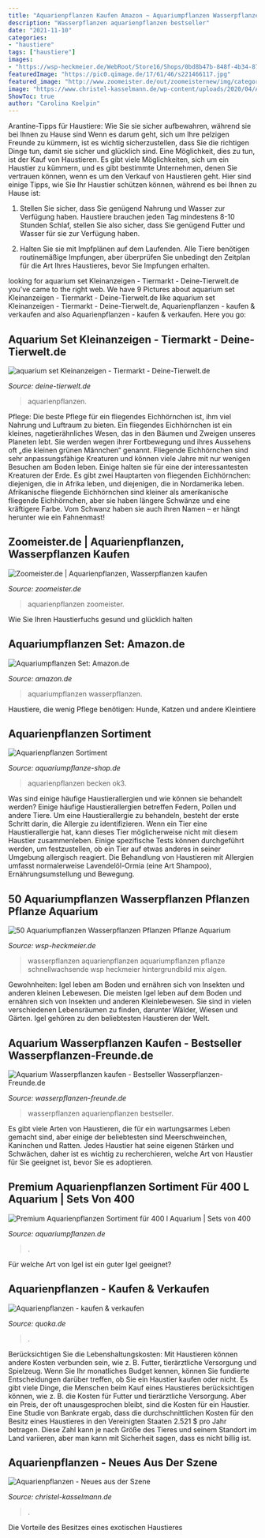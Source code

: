 ```yaml
---
title: "Aquarienpflanzen Kaufen Amazon ~ Aquariumpflanzen Wasserpflanzen"
description: "Wasserpflanzen aquarienpflanzen bestseller"
date: "2021-11-10"
categories:
- "haustiere"
tags: ["haustiere"]
images:
- "https://wsp-heckmeier.de/WebRoot/Store16/Shops/0bd8b47b-848f-4b34-87eb-b3296485557f/5472/1890/3003/1432/B9A3/0A48/3547/D9DB/1_Pflanzensortiment_2.JPG"
featuredImage: "https://pic0.qimage.de/17/61/46/s221466117.jpg"
featured_image: "http://www.zoomeister.de/out/zoomeisternew/img/categories/1.jpg"
image: "https://www.christel-kasselmann.de/wp-content/uploads/2020/04/Aquarienpflanzen-Cover-3D.jpg"
ShowToc: true
author: "Carolina Koelpin"
---
```



Arantine-Tipps für Haustiere: Wie Sie sie sicher aufbewahren, während sie bei Ihnen zu Hause sind
Wenn es darum geht, sich um Ihre pelzigen Freunde zu kümmern, ist es wichtig sicherzustellen, dass Sie die richtigen Dinge tun, damit sie sicher und glücklich sind. Eine Möglichkeit, dies zu tun, ist der Kauf von Haustieren. Es gibt viele Möglichkeiten, sich um ein Haustier zu kümmern, und es gibt bestimmte Unternehmen, denen Sie vertrauen können, wenn es um den Verkauf von Haustieren geht. Hier sind einige Tipps, wie Sie Ihr Haustier schützen können, während es bei Ihnen zu Hause ist:
1) Stellen Sie sicher, dass Sie genügend Nahrung und Wasser zur Verfügung haben. Haustiere brauchen jeden Tag mindestens 8-10 Stunden Schlaf, stellen Sie also sicher, dass Sie genügend Futter und Wasser für sie zur Verfügung haben.

2) Halten Sie sie mit Impfplänen auf dem Laufenden. Alle Tiere benötigen routinemäßige Impfungen, aber überprüfen Sie unbedingt den Zeitplan für die Art Ihres Haustieres, bevor Sie Impfungen erhalten.

	

		
looking for aquarium set Kleinanzeigen - Tiermarkt - Deine-Tierwelt.de you've came to the right web. We have 9 Pictures about aquarium set Kleinanzeigen - Tiermarkt - Deine-Tierwelt.de like aquarium set Kleinanzeigen - Tiermarkt - Deine-Tierwelt.de, Aquarienpflanzen - kaufen &amp; verkaufen and also Aquarienpflanzen - kaufen &amp; verkaufen. Here you go:
		
    
## Aquarium Set Kleinanzeigen - Tiermarkt - Deine-Tierwelt.de

<img loading=lazy src="http://bild6.qimage.de/aquarienpflanzen-komplett-set-foto-bild-96738896.jpg" onerror="this.onerror=null;this.src='https://tse2.mm.bing.net/th?id=OIP.K-5po89MJDaGPGJWaGSOzgHaE7&amp;pid=15.1';" alt="aquarium set Kleinanzeigen - Tiermarkt - Deine-Tierwelt.de">

_Source: deine-tierwelt.de_

>aquarienpflanzen. 

	

Pflege: Die beste Pflege für ein fliegendes Eichhörnchen ist, ihm viel Nahrung und Luftraum zu bieten.
Ein fliegendes Eichhörnchen ist ein kleines, nagetierähnliches Wesen, das in den Bäumen und Zweigen unseres Planeten lebt. Sie werden wegen ihrer Fortbewegung und ihres Aussehens oft „die kleinen grünen Männchen“ genannt. Fliegende Eichhörnchen sind sehr anpassungsfähige Kreaturen und können viele Jahre mit nur wenigen Besuchen am Boden leben. Einige halten sie für eine der interessantesten Kreaturen der Erde.
Es gibt zwei Hauptarten von fliegenden Eichhörnchen: diejenigen, die in Afrika leben, und diejenigen, die in Nordamerika leben. Afrikanische fliegende Eichhörnchen sind kleiner als amerikanische fliegende Eichhörnchen, aber sie haben längere Schwänze und eine kräftigere Farbe. Vom Schwanz haben sie auch ihren Namen – er hängt herunter wie ein Fahnenmast!

    
## Zoomeister.de | Aquarienpflanzen, Wasserpflanzen Kaufen

<img loading=lazy src="http://www.zoomeister.de/out/zoomeisternew/img/categories/1.jpg" onerror="this.onerror=null;this.src='https://tse3.mm.bing.net/th?id=OIP.-ZYIHZelAmvpH4biTMpfpwAAAA&amp;pid=15.1';" alt="Zoomeister.de | Aquarienpflanzen, Wasserpflanzen kaufen">

_Source: zoomeister.de_

>aquarienpflanzen zoomeister. 

	

Wie Sie Ihren Haustierfuchs gesund und glücklich halten

    
## Aquariumpflanzen Set: Amazon.de

<img loading=lazy src="https://m.media-amazon.com/images/I/910tkym6lLL._SR500,500_.jpg" onerror="this.onerror=null;this.src='https://tse1.mm.bing.net/th?id=OIP.GB7CyQMb8fatLKX6bgzE3gHaHa&amp;pid=15.1';" alt="Aquariumpflanzen Set: Amazon.de">

_Source: amazon.de_

>aquariumpflanzen wasserpflanzen. 

	

Haustiere, die wenig Pflege benötigen: Hunde, Katzen und andere Kleintiere

    
## Aquarienpflanzen Sortiment

<img loading=lazy src="https://www.aquariumpflanze-shop.de/images/product_images/original_images/Aquarienpflanzen-Set-fuer-160l-Becken-OK3.jpg" onerror="this.onerror=null;this.src='https://tse2.mm.bing.net/th?id=OIP.pGUh1RCqr2Iy0iC_tQxXvgHaFj&amp;pid=15.1';" alt="Aquarienpflanzen Sortiment">

_Source: aquariumpflanze-shop.de_

>aquarienpflanzen becken ok3. 

	

Was sind einige häufige Haustierallergien und wie können sie behandelt werden?
Einige häufige Haustierallergien betreffen Federn, Pollen und andere Tiere. Um eine Haustierallergie zu behandeln, besteht der erste Schritt darin, die Allergie zu identifizieren. Wenn ein Tier eine Haustierallergie hat, kann dieses Tier möglicherweise nicht mit diesem Haustier zusammenleben. Einige spezifische Tests können durchgeführt werden, um festzustellen, ob ein Tier auf etwas anderes in seiner Umgebung allergisch reagiert. Die Behandlung von Haustieren mit Allergien umfasst normalerweise Lavendelöl-Ormia (eine Art Shampoo), Ernährungsumstellung und Bewegung.

    
## 50 Aquariumpflanzen Wasserpflanzen Pflanzen Pflanze Aquarium

<img loading=lazy src="https://wsp-heckmeier.de/WebRoot/Store16/Shops/0bd8b47b-848f-4b34-87eb-b3296485557f/5472/1890/3003/1432/B9A3/0A48/3547/D9DB/1_Pflanzensortiment_2.JPG" onerror="this.onerror=null;this.src='https://tse4.mm.bing.net/th?id=OIP.K5lkPxUgGOgWOzoLssQ4FQHaFj&amp;pid=15.1';" alt="50 Aquariumpflanzen Wasserpflanzen Pflanzen Pflanze Aquarium">

_Source: wsp-heckmeier.de_

>wasserpflanzen aquarienpflanzen aquariumpflanzen pflanze schnellwachsende wsp heckmeier hintergrundbild mix algen. 

	

Gewohnheiten: Igel leben am Boden und ernähren sich von Insekten und anderen kleinen Lebewesen.
Die meisten Igel leben auf dem Boden und ernähren sich von Insekten und anderen Kleinlebewesen. Sie sind in vielen verschiedenen Lebensräumen zu finden, darunter Wälder, Wiesen und Gärten. Igel gehören zu den beliebtesten Haustieren der Welt.

    
## Aquarium Wasserpflanzen Kaufen - Bestseller Wasserpflanzen-Freunde.de

<img loading=lazy src="https://www.wasserpflanzen-freunde.de/wp-content/plugins/aawp/public/image.php?url=aHR0cHM6Ly9tLm1lZGlhLWFtYXpvbi5jb20vaW1hZ2VzL0kvNTFoeGhhZERJekwuanBn" onerror="this.onerror=null;this.src='https://tse1.mm.bing.net/th?id=OIP.DR3WCi4z7P014wZ4J2JCegHaFo&amp;pid=15.1';" alt="Aquarium Wasserpflanzen kaufen - Bestseller Wasserpflanzen-Freunde.de">

_Source: wasserpflanzen-freunde.de_

>wasserpflanzen aquarienpflanzen bestseller. 

	

Es gibt viele Arten von Haustieren, die für ein wartungsarmes Leben gemacht sind, aber einige der beliebtesten sind Meerschweinchen, Kaninchen und Ratten. Jedes Haustier hat seine eigenen Stärken und Schwächen, daher ist es wichtig zu recherchieren, welche Art von Haustier für Sie geeignet ist, bevor Sie es adoptieren.

    
## Premium Aquarienpflanzen Sortiment Für 400 L Aquarium | Sets Von 400

<img loading=lazy src="https://aquariumpflanzen.de/media/image/23/29/f9/Set-17.jpg" onerror="this.onerror=null;this.src='https://tse1.mm.bing.net/th?id=OIP.myjzi1Jx1Nk-BqaWfqgPLwHaDo&amp;pid=15.1';" alt="Premium Aquarienpflanzen Sortiment für 400 l Aquarium | Sets von 400">

_Source: aquariumpflanzen.de_

>. 

	

Für welche Art von Igel ist ein guter Igel geeignet?

    
## Aquarienpflanzen - Kaufen &amp; Verkaufen

<img loading=lazy src="https://pic0.qimage.de/17/61/46/s221466117.jpg" onerror="this.onerror=null;this.src='https://tse3.mm.bing.net/th?id=OIP.3V1jOPzoZy9uNQbaoNepgAAAAA&amp;pid=15.1';" alt="Aquarienpflanzen - kaufen &amp; verkaufen">

_Source: quoka.de_

>. 

	

Berücksichtigen Sie die Lebenshaltungskosten: Mit Haustieren können andere Kosten verbunden sein, wie z. B. Futter, tierärztliche Versorgung und Spielzeug. Wenn Sie Ihr monatliches Budget kennen, können Sie fundierte Entscheidungen darüber treffen, ob Sie ein Haustier kaufen oder nicht.
Es gibt viele Dinge, die Menschen beim Kauf eines Haustieres berücksichtigen können, wie z. B. die Kosten für Futter und tierärztliche Versorgung. Aber ein Preis, der oft unausgesprochen bleibt, sind die Kosten für ein Haustier. Eine Studie von Bankrate ergab, dass die durchschnittlichen Kosten für den Besitz eines Haustieres in den Vereinigten Staaten 2.521 $ pro Jahr betragen. Diese Zahl kann je nach Größe des Tieres und seinem Standort im Land variieren, aber man kann mit Sicherheit sagen, dass es nicht billig ist.

    
## Aquarienpflanzen - Neues Aus Der Szene

<img loading=lazy src="https://www.christel-kasselmann.de/wp-content/uploads/2020/04/Aquarienpflanzen-Cover-3D.jpg" onerror="this.onerror=null;this.src='https://tse2.mm.bing.net/th?id=OIP.kunqrv04qmzfm_tA5ibkzwHaJs&amp;pid=15.1';" alt="Aquarienpflanzen - Neues aus der Szene">

_Source: christel-kasselmann.de_

>. 

	

Die Vorteile des Besitzes eines exotischen Haustieres

